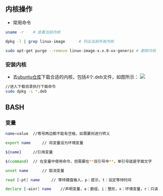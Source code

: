 ## 内核操作

+ 常用命令
~~~bash
uname -r 	# 查看当前内核

dpkg -l | grep linux-image		# 列出当前所有内核

sudo apt-get purge --remove linux-image-x.x.0-xx-generic # 删除内核

~~~

### 安装内核

+ 去[ubuntu仓库](https://kernel.ubuntu.com/~kernel-ppa/mainline/)下载合适的内核，包括4个.deb文件，如图所示：
![](https://i.loli.net/2020/08/30/kz7MUWolSegmvFH.png)

~~~bash
//进入下载目录执行下面命令
sudo dpkg -i *.deb
~~~


## BASH

### 变量
~~~bash
name=value	//等号两边都不能有空格，如需要则进行转义

export name 	// 将变量设为环境变量

${name} 	//引用变量

$(command) 	// 在变量中使用命令，但需要在**双引号中**，单引号就是字面文字

unset name		// 取消变量

read [-pt] name		// 等待键盘输入，p：提示，t：设定等待时间

declare [-aixr] name 	//声明变量，a：数组，i：整形，x：环境变量，r：只读


~~~

